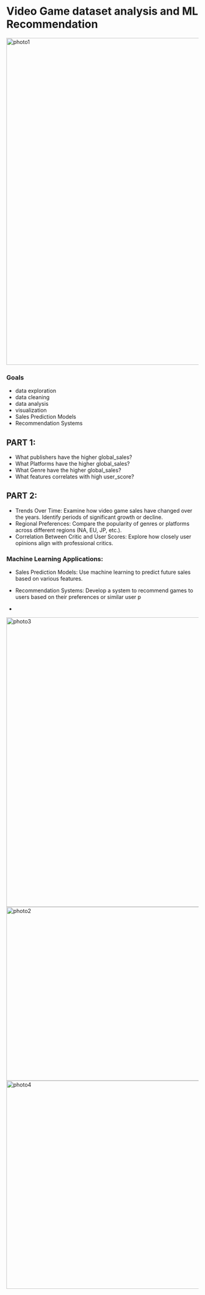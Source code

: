 # Video Game dataset analysis and ML Recommendation

<img width="909" height="856" alt="photo1" src="https://github.com/user-attachments/assets/ca0d9774-ad62-458a-bcfd-5dfe2b033152" />

### **Goals**
- data exploration
- data cleaning
- data analysis
- visualization
- Sales Prediction Models
- Recommendation Systems

## PART 1:
- What publishers have the higher global_sales?
- What Platforms have the higher global_sales?
- What Genre have the higher global_sales?
- What features correlates with high user_score?

## PART 2:
- Trends Over Time: Examine how video game sales have changed over the years. Identify periods of significant growth or decline.
- Regional Preferences: Compare the popularity of genres or platforms across different regions (NA, EU, JP, etc.).
- Correlation Between Critic and User Scores: Explore how closely user opinions align with professional critics.

### Machine Learning Applications:
- Sales Prediction Models: Use machine learning to predict future sales based on various features.
- Recommendation Systems: Develop a system to recommend games to users based on their preferences or similar user p

- 
<img width="1165" height="758" alt="photo3" src="https://github.com/user-attachments/assets/c3d5faf5-fdf1-4064-ac63-dc6d85158d07" />
<img width="845" height="455" alt="photo2" src="https://github.com/user-attachments/assets/a03e6f03-72c7-4a9f-9c89-e413f0b8d651" />


<img width="842" height="545" alt="photo4" src="https://github.com/user-attachments/assets/9d9f3ade-510a-4a9b-9460-02b06a7d8479" />

